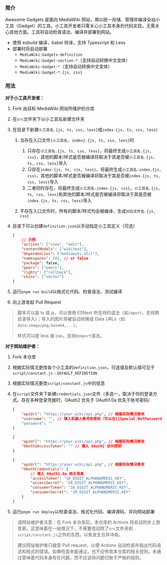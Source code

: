 ### 简介

Awesome Gadgets 是面向 MediaWiki 网站，用以统一存储、管理并编译全站小工具（Gadget）的工具。小工具开发者只需关心小工具本身的代码实现，无需关心其他方面。工具将自动检查语法、编译并部署到网站。

-   使用 esbuild 编译，babel 转译，支持 Typescript 和 Less
-   部署时将自动部署
    -   `MediaWiki:Gadgets-definition`
    -   `MediaWiki:Gadget-section-*`（支持自动转换中文变体）
    -   `MediaWiki:Gadget-*`（支持自动转换中文变体）
    -   `MediaWiki:Gadget-*.{js, css}`

### 用法

**对于小工具开发者：**

1. Fork 由目标 MediaWiki 网站所维护的仓库

2. 在`src`文件夹下以小工具名新建文件夹

3. 在目录下新建`小工具名.{js, ts, css, less}`或`index.{js, ts, css, less}`

    1. 当存在入口文件`{小工具名, index}.{js, ts, css, less}`时

        1. 只存在`小工具名.{js, ts, css, less}`，将最终生成`小工具名.{js, css}`，其他的脚本/样式是否被编译将取决于其是否被`小工具名.{js, ts, css, less}`导入
        2. 只存在`index.{js, ts, css, less}`，将最终生成`小工具名-index.{js, css}`，其他的脚本/样式是否被编译将取决于其是否被`index.{js, ts, css, less}`导入
        3. 二者同时存在，将最终生成`小工具名-index.{js, css}`，`小工具名.{js, ts, css, less}`和其他的脚本/样式是否被编译将取决于其是否被`index.{js, ts, css, less}`导入

    2. 不存在入口文件时，所有的脚本/样式均会被编译，生成`对应文件名.{js, css}`

4. 目录下可以创建`definition.json`以手动指定小工具定义（可选）

    ```json
    {
    	// 示例
    	"actions": ["view", "edit"],
    	"contentModels": ["wikitext"],
    	"dependencies": ["mediawiki.util"],
    	"namespaces": [0], // or false
    	"package": false,
    	"peers": ["peers"],
    	"rights": ["rollback"],
    	"skins": ["vector"]
    }
    ```

5. 运行`pnpm run build`以格式化代码、检查语法、测试编译

6. 向上游发起 Pull Request

> 脚本可以是 ts 或 js，可以使用 ESNext 所支持的语法（如`import`，支持跨目录导入）；导入的图片将被自动转换成 Data URLs（如`data:image/png;base64,...`）。
>
> 样式可以是 less 或 css，支持`@import`语法。

**对于网站维护者：**

1. Fork 本仓库

2. 根据实际情况更改各个小工具的`definition.json`，可选值及默认值可见于`script/constant.js` - `DEFAULT_DEFINITION`

3. 根据实际情况更改`script/constant.js`中的信息

4. 在`script`文件夹下新建`credentials.json`文件（多选一，取决于你的登录方式。存在多种登录凭据时，OAuth2 优先于 OAuth1.0a 优先于账号密码）

    ```json
    {
    	"apiUrl": "https://your.wiki/api.php", // 根据实际情况修改
    	"username": "", // 填入机器人账号和密码（可以在[[Special:BotPasswords]]获取）
    	"password": ""
    }
    ```

    ```json
    {
    	"apiUrl": "https://your.wiki/api.php", // 根据实际情况修改
    	"OAuth2AccessToken": "" // 填入 OAuth2 访问密钥
    }
    ```

    ```json
    {
    	"apiUrl": "https://your.wiki/api.php", // 根据实际情况修改
    	"OAuthCredentials": {
    		// 填入 OAuth1.0a 相关信息
    		"accessToken": "16_DIGIT_ALPHANUMERIC_KEY",
    		"accessSecret": "20_DIGIT_ALPHANUMERIC_KEY",
    		"consumerToken": "16_DIGIT_ALPHANUMERIC_KEY",
    		"consumerSecret": "20_DIGIT_ALPHANUMERIC_KEY"
    	}
    }
    ```

5. 运行`pnpm run deploy`以检查语法、格式化代码、编译源码、并向网站部署

> 请网站维护者注意：在 Fork 本仓库后，本仓库的 Actions 将自动同步上游变更。这意味着在一般情况下，不需要改动除了`src`文件夹和`script/constant.js`之外的东西，以免发生合并冲突。
>
> 建议网站维护者只接受 Pull request，以便 Actions 自动检查并指出代码语法和格式的错误。如果检查未能通过，也不应修改本仓库的相关规则。未通过意味着代码本身存在问题，而不应该将问题归咎于严格的规则。
